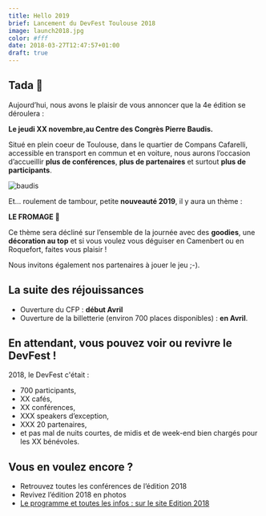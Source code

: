 ```yaml
---
title: Hello 2019
brief: Lancement du DevFest Toulouse 2018
image: launch2018.jpg
color: #fff
date: 2018-03-27T12:47:57+01:00
draft: true
---
```


## Tada :tada:

Aujourd’hui, nous avons le plaisir de vous annoncer que la 4e édition se déroulera :

**Le jeudi XX novembre,au Centre des Congrès Pierre Baudis.**

Situé en plein coeur de Toulouse, dans le quartier de Compans Cafarelli, accessible en transport en commun et en voiture, nous aurons l’occasion d’accueillir **plus de conférences**, **plus de partenaires** et surtout **plus de participants**.

![baudis](./baudis.jpg)

Et… roulement de tambour, petite **nouveauté 2019**, il y aura un thème :


**LE FROMAGE :cheese:**


Ce thème sera décliné sur l’ensemble de la journée avec des **goodies**, une **décoration au top** et si vous voulez vous déguiser en Camenbert ou en Roquefort,
faites vous plaisir !

Nous invitons également nos partenaires à jouer le jeu ;-).

## La suite des réjouissances

- Ouverture du CFP : **début Avril**
- Ouverture de la billetterie (environ 700 places disponibles) : **en Avril**.

## En attendant, vous pouvez voir ou revivre le **DevFest** !

2018, le DevFest c'était :

- 700 participants,
- XX cafés,
- XX conférences,
- XXX speakers d’exception,
- XXX 20 partenaires,
- et pas mal de nuits courtes, de midis et de week-end bien chargés pour
les XX bénévoles.

<!-- ![](/images/posts/2018-03-27-lancement-devfest-toulouse-2018/lancement-1.jpg) -->

## Vous en voulez encore ?

- Retrouvez toutes les conférences de l’édition 2018
- Revivez l’édition 2018 en photos
- [Le programme et toutes les infos : sur le site Edition 2018](https://2018.devfesttoulouse.fr/)

<!-- ![](images/posts/2018-03-27-lancement-devfest-toulouse-2018/lancement-3.jpg) -->
